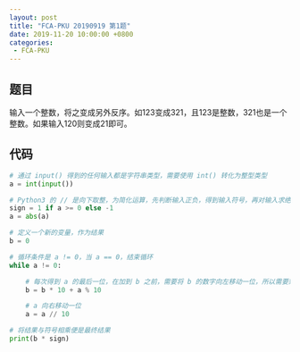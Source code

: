 ```yaml
---
layout: post
title: "FCA-PKU 20190919 第1题"
date: 2019-11-20 10:00:00 +0800
categories: 
 - FCA-PKU
---
```


## 题目

输入一个整数，将之变成另外反序。如123变成321，且123是整数，321也是一个整数。如果输入120则变成21即可。

<!-- more -->

## 代码

```python
# 通过 input() 得到的任何输入都是字符串类型，需要使用 int() 转化为整型类型
a = int(input())

# Python3 的 // 是向下取整，为简化运算，先判断输入正负，得到输入符号，再对输入求绝对值
sign = 1 if a >= 0 else -1
a = abs(a)

# 定义一个新的变量，作为结果
b = 0

# 循环条件是 a != 0，当 a == 0，结束循环
while a != 0:

    # 每次得到 a 的最后一位，在加到 b 之前，需要将 b 的数字向左移动一位，所以需要乘以10
    b = b * 10 + a % 10

    # a 向右移动一位
    a = a // 10

# 将结果与符号相乘便是最终结果
print(b * sign)
```